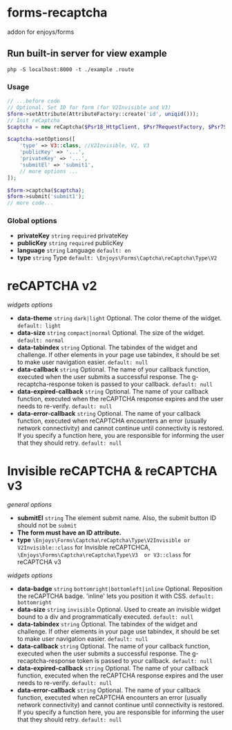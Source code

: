 # forms-recaptcha
addon for enjoys/forms

## Run built-in server for view example
```shell
php -S localhost:8000 -t ./example .route
```

### Usage

```php 
// ...before code
// Optional. Set ID for form (for V2Invisible and V3) 
$form->setAttribute(AttributeFactory::create('id', uniqid()));
// Init reCaptcha
$captcha = new reCaptcha($Psr18_HttpClient, $Psr7RequestFactory, $Psr7StreamFactory);

$captcha->setOptions([
    'type' => V3::class, //V2Invisible, V2, V3
    'publicKey' => '...',
    'privateKey' => '...',
    'submitEl' => 'submit1',
    // more options ...
]);

$form->captcha($captcha);
$form->submit('submit1');
// more code...
```

### Global options
- **privateKey** `string` `required` privateKey
- **publicKey** `string` `required` publicKey
- **language** `string` Language `default: en`
- **type** `string` Type `default: \Enjoys\Forms\Captcha\reCaptcha\Type\V2`

# reCAPTCHA v2

_widgets options_
- **data-theme** `string` `dark|light` Optional. The color theme of the widget. `default: light`
- **data-size** `string` `compact|normal` Optional. The size of the widget. `default: normal`
- **data-tabindex** `string` Optional. The tabindex of the widget and challenge. If other elements in your page use tabindex, it should be set to make user navigation easier. `default: null`
- **data-callback** `string` Optional. The name of your callback function, executed when the user submits a successful response. The g-recaptcha-response token is passed to your callback. `default: null`
- **data-expired-callback** `string` Optional. The name of your callback function, executed when the reCAPTCHA response expires and the user needs to re-verify. `default: null`
- **data-error-callback** `string` Optional. The name of your callback function, executed when reCAPTCHA encounters an error (usually network connectivity) and cannot continue until connectivity is restored. If you specify a function here, you are responsible for informing the user that they should retry. `default: null`

# Invisible reCAPTCHA & reCAPTCHA v3

_general options_
- **submitEl** `string` The element submit name. Also, the submit button ID should not be `submit`
- **The form must have an ID attribute.**
- **type** `\Enjoys\Forms\Captcha\reCaptcha\Type\V2Invisible or V2Invisible::class` for Invisible reCAPTCHCA, `\Enjoys\Forms\Captcha\reCaptcha\Type\V3  or V3::class` for  reCAPTCHA v3

_widgets options_
- **data-badge** `string` `bottomright|bottomleft|inline` Optional. Reposition the reCAPTCHA badge. 'inline' lets you position it with CSS. `default: bottomright`
- **data-size** `string` `invisible` Optional. Used to create an invisible widget bound to a div and programmatically executed. `default: null`
- **data-tabindex** `string` Optional. The tabindex of the widget and challenge. If other elements in your page use tabindex, it should be set to make user navigation easier. `default: null`
- **data-callback** `string` Optional. The name of your callback function, executed when the user submits a successful response. The g-recaptcha-response token is passed to your callback. `default: null`
- **data-expired-callback** `string` Optional. The name of your callback function, executed when the reCAPTCHA response expires and the user needs to re-verify. `default: null`
- **data-error-callback** `string` Optional. The name of your callback function, executed when reCAPTCHA encounters an error (usually network connectivity) and cannot continue until connectivity is restored. If you specify a function here, you are responsible for informing the user that they should retry. `default: null`
